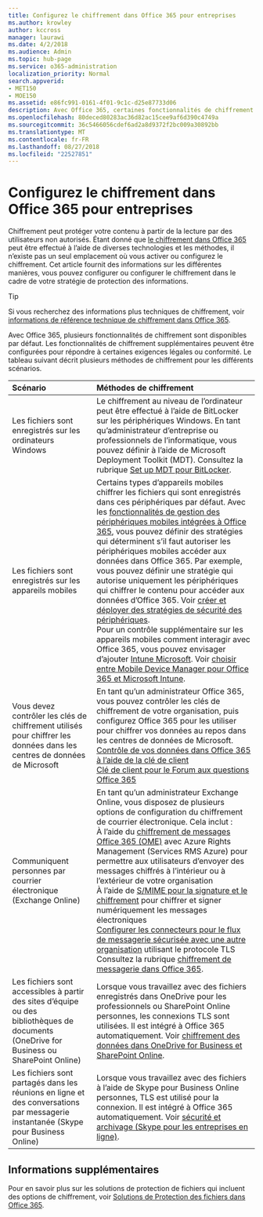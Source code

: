 ```yaml
---
title: Configurez le chiffrement dans Office 365 pour entreprises
ms.author: krowley
author: kccross
manager: laurawi
ms.date: 4/2/2018
ms.audience: Admin
ms.topic: hub-page
ms.service: o365-administration
localization_priority: Normal
search.appverid:
- MET150
- MOE150
ms.assetid: e86fc991-0161-4f01-9c1c-d25e87733d06
description: Avec Office 365, certaines fonctionnalités de chiffrement sont activées par défaut ; autres fonctionnalités peuvent être configurées pour répondre à certaines exigences légales ou conformité.
ms.openlocfilehash: 80deced80283ac36d82ac15cee9af6d390c4749a
ms.sourcegitcommit: 36c5466056cdef6ad2a8d9372f2bc009a30892bb
ms.translationtype: MT
ms.contentlocale: fr-FR
ms.lasthandoff: 08/27/2018
ms.locfileid: "22527851"
---
```

# <a name="set-up-encryption-in-office-365-enterprise"></a>Configurez le chiffrement dans Office 365 pour entreprises

Chiffrement peut protéger votre contenu à partir de la lecture par des utilisateurs non autorisés. Étant donné que [le chiffrement dans Office 365](encryption.md) peut être effectué à l’aide de diverses technologies et les méthodes, il n’existe pas un seul emplacement où vous activer ou configurez le chiffrement. Cet article fournit des informations sur les différentes manières, vous pouvez configurer ou configurer le chiffrement dans le cadre de votre stratégie de protection des informations. 
  
> [!TIP]
> Si vous recherchez des informations plus techniques de chiffrement, voir [informations de référence technique de chiffrement dans Office 365](technical-reference-details-about-encryption.md). 
  
Avec Office 365, plusieurs fonctionnalités de chiffrement sont disponibles par défaut. Les fonctionnalités de chiffrement supplémentaires peuvent être configurées pour répondre à certaines exigences légales ou conformité. Le tableau suivant décrit plusieurs méthodes de chiffrement pour les différents scénarios.
  
|**Scénario**|**Méthodes de chiffrement**|
|:-----|:-----|
|Les fichiers sont enregistrés sur les ordinateurs Windows  <br/> |Le chiffrement au niveau de l’ordinateur peut être effectué à l’aide de BitLocker sur les périphériques Windows. En tant qu’administrateur d’entreprise ou professionnels de l’informatique, vous pouvez définir à l’aide de Microsoft Deployment Toolkit (MDT). Consultez la rubrique [Set up MDT pour BitLocker](https://go.microsoft.com/fwlink/?linkid=849282).<br/> |
|Les fichiers sont enregistrés sur les appareils mobiles  <br/> |Certains types d’appareils mobiles chiffrer les fichiers qui sont enregistrés dans ces périphériques par défaut. Avec les [fonctionnalités de gestion des périphériques mobiles intégrées à Office 365](https://support.office.com/article/a1da44e5-7475-4992-be91-9ccec25905b0), vous pouvez définir des stratégies qui déterminent s’il faut autoriser les périphériques mobiles accéder aux données dans Office 365. Par exemple, vous pouvez définir une stratégie qui autorise uniquement les périphériques qui chiffrer le contenu pour accéder aux données d’Office 365. Voir [créer et déployer des stratégies de sécurité des périphériques](https://support.office.com/article/d310f556-8bfb-497b-9bd7-fe3c36ea2fd6).<br/> Pour un contrôle supplémentaire sur les appareils mobiles comment interagir avec Office 365, vous pouvez envisager d’ajouter [Intune Microsoft](https://aka.ms/qzln04). Voir [choisir entre Mobile Device Manager pour Office 365 et Microsoft Intune](https://support.office.com/article/c93d9ab9-efb2-4349-9b93-30c30562ee22).<br/> |
|Vous devez contrôler les clés de chiffrement utilisés pour chiffrer les données dans les centres de données de Microsoft  <br/> | En tant qu’un administrateur Office 365, vous pouvez contrôler les clés de chiffrement de votre organisation, puis configurez Office 365 pour les utiliser pour chiffrer vos données au repos dans les centres de données de Microsoft.  <br/> [Contrôle de vos données dans Office 365 à l’aide de la clé de client](controlling-your-data-using-customer-key.md) <br/> [Clé de client pour le Forum aux questions Office 365](service-encryption-with-customer-key-faq.md) <br/> |
|Communiquent personnes par courrier électronique (Exchange Online)  <br/> | En tant qu’un administrateur Exchange Online, vous disposez de plusieurs options de configuration du chiffrement de courrier électronique. Cela inclut :<br/>  À l’aide du [chiffrement de messages Office 365 (OME)](set-up-new-message-encryption-capabilities.md) avec Azure Rights Management (Services RMS Azure) pour permettre aux utilisateurs d’envoyer des messages chiffrés à l’intérieur ou à l’extérieur de votre organisation  <br/>  À l’aide de [S/MIME pour la signature et le chiffrement](https://aka.ms/c6dozg) pour chiffrer et signer numériquement les messages électroniques  <br/>  [Configurer les connecteurs pour le flux de messagerie sécurisée avec une autre organisation](https://aka.ms/hs809p) utilisant le protocole TLS <br/>  Consultez la rubrique [chiffrement de messagerie dans Office 365](https://aka.ms/hic3f7).  <br/> |
|Les fichiers sont accessibles à partir des sites d’équipe ou des bibliothèques de documents (OneDrive for Business ou SharePoint Online)  <br/> |Lorsque vous travaillez avec des fichiers enregistrés dans OneDrive pour les professionnels ou SharePoint Online personnes, les connexions TLS sont utilisées. Il est intégré à Office 365 automatiquement. Voir [chiffrement des données dans OneDrive for Business et SharePoint Online](https://go.microsoft.com/fwlink/?linkid=526379).<br/> |
|Les fichiers sont partagés dans les réunions en ligne et des conversations par messagerie instantanée (Skype pour Business Online)  <br/> |Lorsque vous travaillez avec des fichiers à l’aide de Skype pour Business Online personnes, TLS est utilisé pour la connexion. Il est intégré à Office 365 automatiquement. Voir [sécurité et archivage (Skype pour les entreprises en ligne)](https://aka.ms/nuq4ws).<br/> |
   
## <a name="additional-information"></a>Informations supplémentaires

Pour en savoir plus sur les solutions de protection de fichiers qui incluent des options de chiffrement, voir [Solutions de Protection des fichiers dans Office 365](https://www.microsoft.com/en-us/download/details.aspx?id=55523).
  

